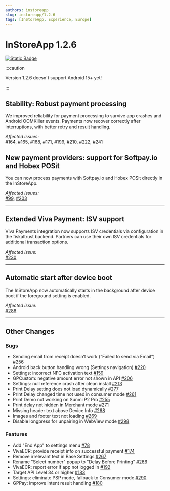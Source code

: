 ```yaml
---
authors: instoreapp
slug: instoreapp/1.2.6
tags: [InStoreApp, Experience, Europe]
---
```


# InStoreApp 1.2.6
 [![Static Badge](https://img.shields.io/badge/milestone-v1.2.6-green?logo=github)](https://github.com/fiskaltrust/fiskaltrust-instore-app/milestone/3?closed=1)


<!--truncate-->

:::caution

Version 1.2.6 doesn´t support Android 15+ yet!

:::


## Stability: Robust payment processing

We improved reliability for payment processing to survive app crashes and Android OOMKiller events. Payments now recover correctly after interruptions, with better retry and result handling.

_Affected issues:_  
[#164](https://github.com/fiskaltrust/fiskaltrust-instore-app/issues/164), [#165](https://github.com/fiskaltrust/fiskaltrust-instore-app/issues/165), [#168](https://github.com/fiskaltrust/fiskaltrust-instore-app/issues/168), [#171](https://github.com/fiskaltrust/fiskaltrust-instore-app/issues/171), [#199](https://github.com/fiskaltrust/fiskaltrust-instore-app/issues/199), [#210](https://github.com/fiskaltrust/fiskaltrust-instore-app/issues/210), [#222](https://github.com/fiskaltrust/fiskaltrust-instore-app/issues/222), [#241](https://github.com/fiskaltrust/fiskaltrust-instore-app/issues/241)

## New payment providers: support for Softpay.io and Hobex POSit

You can now process payments with Softpay.io and Hobex POSit directly in the InStoreApp.

_Affected issues:_  
[#99](https://github.com/fiskaltrust/fiskaltrust-instore-app/issues/99), [#203](https://github.com/fiskaltrust/fiskaltrust-instore-app/issues/203)

---

## Extended Viva Payment: ISV support

Viva Payments integration now supports ISV credentials via configuration in the fiskaltrust backend. Partners can use their own ISV credentials for additional transaction options.

_Affected issue:_  
[#230](https://github.com/fiskaltrust/fiskaltrust-instore-app/issues/230)

---

## Automatic start after device boot

The InStoreApp now automatically starts in the background after device boot if the foreground setting is enabled.

_Affected issue:_  
[#286](https://github.com/fiskaltrust/fiskaltrust-instore-app/issues/286)

---

## Other Changes

### Bugs
- Sending email from receipt doesn’t work (“Failed to send via Email”) [#256](https://github.com/fiskaltrust/fiskre-app/issues/256)
- Android back button handling wrong (Settings navigation) [#220](https://github.com/fiskaltrust/fiskaltrust-instore-app/issues/220)
- Settings: incorrect NFC activation text [#159](https://github.com/fiskaltrust/fiskaltrust-instore-app/issues/159)
- GPCustom: negative amount error not shown in API [#206](https://github.com/fiskaltrust/fiskaltrust-instore-app/issues/206)
- Settings: null reference crash after clean install [#213](https://github.com/fiskaltrust/fiskaltrust-instore-app/issues/213)
- Print Delay setting does not load dynamically [#277](https://github.com/fiskaltrust/fiskaltrust-instore-app/issues/277)
- Print Delay changed time not used in consumer mode [#261](https://github.com/fiskaltrust/fiskaltrust-instore-app/issues/261)
- Print Demo not working on Sunmi P2 Pro [#255](https://github.com/fiskaltrust/fiskaltrust-instore-app/issues/255)
- Print delay not hidden in Merchant mode [#271](https://github.com/fiskaltrust/fiskaltrust-instore-app/issues/271)
- Missing header text above Device Info [#268](https://github.com/fiskaltrust/fiskaltrust-instore-app/issues/268)
- Images and footer text not loading [#269](https://github.com/fiskaltrust/fiskaltrust-instore-app/issues/269)
- Disable longpress for unpairing in WebView mode [#298](https://github.com/fiskaltrust/fiskaltrust-instore-app/issues/298)

### Features
- Add "End App" to settings menu [#78](https://github.com/fiskaltrust/fiskaltrust-instore-app/issues/78)
- VivaECR: provide receipt info on successful payment [#174](https://github.com/fiskaltrust/fiskaltrust-instore-app/issues/174)
- Remove irrelevant text in Base Settings [#267](https://github.com/fiskaltrust/fiskaltrust-instore-app/issues/267)
- Rename "Select number" popup to "Delay Before Printing" [#266](https://github.com/fiskaltrust/fiskaltrust-instore-app/issues/266)
- VivaECR: report error if app not logged in [#192](https://github.com/fiskaltrust/fiskaltrust-instore-app/issues/192)
- Target API Level 34 or higher [#183](https://github.com/fiskaltrust/fiskaltrust-instore-app/issues/183)
- Settings: eliminate PSP mode, fallback to Consumer mode [#290](https://github.com/fiskaltrust/fiskaltrust-instore-app/issues/290)
- GPPay: improve intent result handling [#180](https://github.com/fiskaltrust/fiskaltrust-instore-app/issues/180)